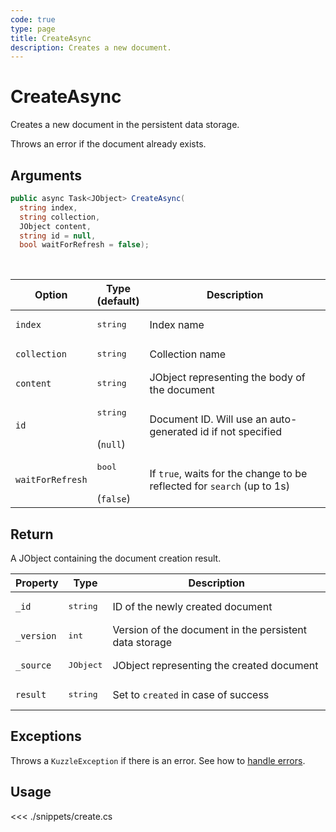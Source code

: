 ```yaml
---
code: true
type: page
title: CreateAsync
description: Creates a new document.
---
```


# CreateAsync

Creates a new document in the persistent data storage.

Throws an error if the document already exists.

## Arguments

```csharp
public async Task<JObject> CreateAsync( 
  string index, 
  string collection, 
  JObject content, 
  string id = null, 
  bool waitForRefresh = false);

```

<br/>

| Option     | Type<br/>(default)                       | Description                                                                        |
| ------------ | ------------------------------------ | ----------------------------------------------------------- |
| `index`      | <pre>string</pre>        | Index name                                                  |
| `collection` | <pre>string</pre>        | Collection name                                             |
| `content`   | <pre>string</pre>        | JObject representing the body of the document           |
| `id`         | <pre>string</pre><br/>(`null`)        | Document ID. Will use an auto-generated id if not specified |
| `waitForRefresh`   | <pre>bool</pre><br/>(`false`)       | If `true`, waits for the change to be reflected for `search` (up to 1s)           |

## Return

A JObject containing the document creation result.

| Property  | Type              | Description                                            |
| --------- | ----------------- | ------------------------------------------------------ |
| `_id`      | <pre>string</pre> | ID of the newly created document                       |
| `_version` | <pre>int</pre> | Version of the document in the persistent data storage |
| `_source`  | <pre>JObject</pre> | JObject representing the created document          |
| `result`    | <pre>string</pre> | Set to `created` in case of success                    |

## Exceptions

Throws a `KuzzleException` if there is an error. See how to [handle errors](/sdk/csharp/1/essentials/error-handling).

## Usage

<<< ./snippets/create.cs
